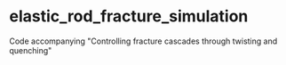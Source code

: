 # elastic_rod_fracture_simulation
Code accompanying "Controlling fracture cascades through twisting and quenching"

